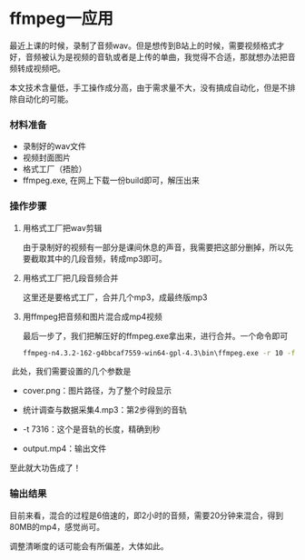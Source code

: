 # ffmpeg一应用

最近上课的时候，录制了音频wav。但是想传到B站上的时候，需要视频格式才好，音频被认为是视频的音轨或者是上传的单曲，我觉得不合适，那就想办法把音频转成视频吧。



本文技术含量低，手工操作成分高，由于需求量不大，没有搞成自动化，但是不排除自动化的可能。

### 材料准备

* 录制好的wav文件
* 视频封面图片
* 格式工厂（捂脸）
* ffmpeg.exe, 在网上下载一份build即可，解压出来

### 操作步骤

1. 用格式工厂把wav剪辑

   由于录制好的视频有一部分是课间休息的声音，我需要把这部分删掉，所以先要截取其中的几段音频，转成mp3即可。

2. 用格式工厂把几段音频合并

   这里还是要格式工厂，合并几个mp3，成最终版mp3

3. 用ffmpeg把音频和图片混合成mp4视频

   最后一步了，我们把解压好的ffmpeg.exe拿出来，进行合并。一个命令即可

   ```bash
   ffmpeg-n4.3.2-162-g4bbcaf7559-win64-gpl-4.3\bin\ffmpeg.exe -r 10 -f image2 -loop 1 -i cover.png -i 统计调查与数据采集4.mp3 -s 1920x1080 -pix_fmt yuvj420p -t 7316 -vcodec libx264 -c:a copy output.mp4
   ```

​    此处，我们需要设置的几个参数是

* cover.png：图片路径，为了整个时段显示

* 统计调查与数据采集4.mp3：第2步得到的音轨

* -t 7316：这个是音轨的长度，精确到秒

* output.mp4：输出文件

至此就大功告成了！

### 输出结果

目前来看，混合的过程是6倍速的，即2小时的音频，需要20分钟来混合，得到80MB的mp4，感觉尚可。

调整清晰度的话可能会有所偏差，大体如此。
